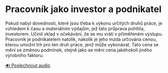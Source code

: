 # Pracovník jako investor a podnikatel

<speak>
<prosody rate="95%" pitch="+0%">
<emphasis level="strong">Pokud nabyl dovednosti, které jsou třeba k výkonu určitých druhů práce, je vzhledem k času a materiálním výdajům, jež tato průprava pohltila, investorem.</emphasis>
<break time="300ms"/>
<emphasis level="moderate">Učinil vklad v očekávání, že se mu vrátí v přiměřeném výstupu.</emphasis>
<break time="300ms"/>
<emphasis level="strong">Pracovník je podnikatelem natolik, nakolik je jeho mzda určována cenou, kterou umožní trh pro ten druh práce, jenž může vykonávat. Tato cena se mění se změnou podmínek, stejně jako se mění cena jakéhokoli jiného výrobního faktoru.</emphasis>
</prosody>
</speak>

[🔊 Poslechnout audio](/data/7-paragraphs/audio/chapter_49/para_010-Pokud-nabyl-dovednosti-kter-jsou-teba-k-vkonu.mp3) 